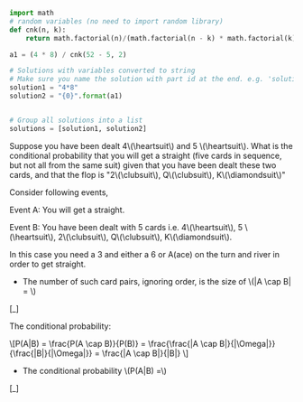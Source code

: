 ```python
import math
# random variables (no need to import random library)
def cnk(n, k):
    return math.factorial(n)/(math.factorial(n - k) * math.factorial(k))

a1 = (4 * 8) / cnk(52 - 5, 2)

# Solutions with variables converted to string
# Make sure you name the solution with part id at the end. e.g. 'solution1' will be solution for part 1. 
solution1 = "4*8"
solution2 = "{0}".format(a1)


# Group all solutions into a list
solutions = [solution1, solution2]


```





Suppose you have been dealt 4\\\(\\heartsuit\\\) and 5 \\\(\\heartsuit\\\). What is the conditional probability that you will get a straight (five cards in sequence, but not all from the same suit) given that you have been dealt these two cards, and that the flop is "2\\\(\\clubsuit\\\), Q\\\(\\clubsuit\\\), K\\\(\\diamondsuit\\\)"

Consider following events,

Event A: You will get a straight.

Event B:  You have been dealt with 5 cards i.e. 4\\\(\\heartsuit\\\), 5 \\\(\\heartsuit\\\), 2\\\(\\clubsuit\\\), Q\\\(\\clubsuit\\\), K\\\(\\diamondsuit\\\).

In this case you need a 3 and either a 6 or A(ace) on the turn and river in order to get straight.

- The number of such card pairs, ignoring order, is the size of  \\\(|A \\cap B| = \\\)

[_]


The conditional probability:

\\\[P(A|B) = \\frac{P(A \\cap B)}{P(B)} = \\frac{\\frac{|A \\cap B|}{|\\Omega|}}{\\frac{|B|}{|\\Omega|}} = \\frac{|A \\cap B|}{|B|} \\\]

- The conditional probability \\\(P(A|B) =\\\) 

[_]

